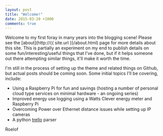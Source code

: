 ```yaml
---
layout: post
title: "Welcome!"
date: 2015-03-20 +1000
comments: true
---
```


Welcome to my first foray in many years into the blogging scene!  Please see the [about](http://{{ site.url }}/about.html) page for more details about this site.  This is partially an experiment on my end to publish details on some fun/interesting/useful things that I've done, but if it helps someone out there attempting similar things, it'll make it worth the time.

I'm still in the process of setting up the theme and related things on Github, but actual posts should be coming soon.  Some initial topics I'll be covering, include:

* Using a Raspberry Pi for fun and savings (hosting a number of personal cloud type services on minimal hardware - an ongoing series)
* Improved energy use logging using a Watts Clever energy meter and Raspberry Pi
* Overcoming Power over Ethernet distance issues while setting up IP cameras
* A python [trello](http://www.trello.com/) parser

Roelof